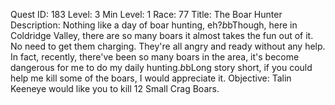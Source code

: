 Quest ID: 183
Level: 3
Min Level: 1
Race: 77
Title: The Boar Hunter
Description: Nothing like a day of boar hunting, eh?$b$bThough, here in Coldridge Valley, there are so many boars it almost takes the fun out of it. No need to get them charging. They're all angry and ready without any help. In fact, recently, there've been so many boars in the area, it's become dangerous for me to do my daily hunting.$b$bLong story short, if you could help me kill some of the boars, I would appreciate it.
Objective: Talin Keeneye would like you to kill 12 Small Crag Boars.
